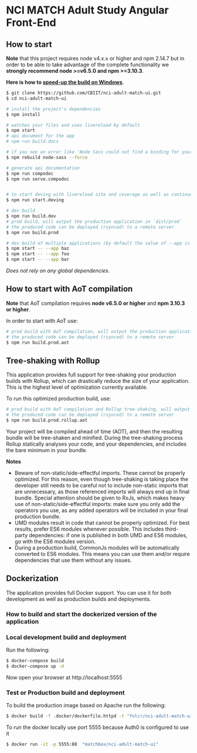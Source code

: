 # NCI MATCH Adult Study Angular Front-End

## How to start

**Note** that this project requires node v4.x.x or higher and npm 2.14.7 but in order to be able to take advantage of the complete functionality we **strongly recommend node >=v6.5.0 and npm >=3.10.3**.

**Here is how to [speed-up the build on Windows](https://github.com/mgechev/angular-seed/wiki/Speed-up-the-build-on-Windows)**.

```bash
$ git clone https://github.com/CBIIT/nci-adult-match-ui.git
$ cd nci-adult-match-ui

# install the project's dependencies
$ npm install

# watches your files and uses livereload by default
$ npm start
# api document for the app
# npm run build.docs

# if you see an error like 'Node Sass could not find a binding for your current environment'
$ npm rebuild node-sass --force

# generate api documentation
$ npm run compodoc
$ npm run serve.compodoc


# to start deving with livereload site and coverage as well as continuous testing
$ npm run start.deving

# dev build
$ npm run build.dev
# prod build, will output the production application in `dist/prod`
# the produced code can be deployed (rsynced) to a remote server
$ npm run build.prod

# dev build of multiple applications (by default the value of --app is "app")
$ npm start -- --app baz
$ npm start -- --app foo
$ npm start -- --app bar
```
_Does not rely on any global dependencies._

## How to start with AoT compilation

**Note** that AoT compilation requires **node v6.5.0 or higher** and **npm 3.10.3 or higher**.

In order to start with AoT use:

```bash
# prod build with AoT compilation, will output the production application in `dist/prod`
# the produced code can be deployed (rsynced) to a remote server
$ npm run build.prod.aot
```

## Tree-shaking with Rollup

This application provides full support for tree-shaking your production builds with Rollup, which can drastically reduce the size of your application. This is the highest level of optimization currently available.

To run this optimized production build, use: 

```bash
# prod build with AoT compilation and Rollup tree-shaking, will output the production application in `dist/prod`
# the produced code can be deployed (rsynced) to a remote server
$ npm run build.prod.rollup.aot
```

Your project will be compiled ahead of time (AOT), and then the resulting bundle will be tree-shaken and minified. During the tree-shaking process Rollup statically analyses your code, and your dependencies, and includes the bare minimum in your bundle.

**Notes** 
- Beware of non-static/side-effectful imports. These cannot be properly optimized. For this reason, even though tree-shaking is taking place the developer still needs to be careful not to include non-static imports that are unnecessary, as those referenced imports will always end up in final bundle. Special attention should be given to RxJs, which makes heavy use of non-static/side-effectful imports: make sure you only add the operators you use, as any added operators will be included in your final production bundle.
- UMD modules result in code that cannot be properly optimized. For best results, prefer ES6 modules whenever possible. This includes third-party dependencies: if one is published in both UMD and ES6 modules, go with the ES6 modules version.
- During a production build, CommonJs modules will be automatically converted to ES6 modules. This means you can use them and/or require dependencies that use them without any issues.

## Dockerization

The application provides full Docker support. You can use it for both development as well as production builds and deployments.

### How to build and start the dockerized version of the application 

### Local development build and deployment

Run the following:

```bash
$ docker-compose build
$ docker-compose up -d
```

Now open your browser at http://localhost:5555

### Test or Production build and deployment

To build the production image based on Apache run the following:

```bash
$ docker build -f .docker/dockerfile.httpd -t "fnlcr/nci-adult-match-ui:latest" .
```

To run the docker locally use port 5555 because Auth0 is configured to use it

```bash
$ docker run -it -p 5555:80  "matchbox/nci-adult-match-ui"
```
